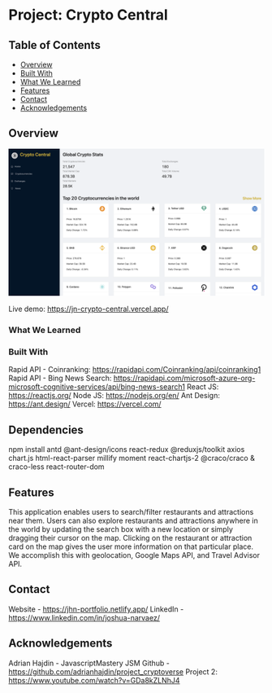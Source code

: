 # Project: Crypto Central

## Table of Contents

- [Overview](#overview)
- [Built With](#built-with)
- [What We Learned](#what-we-learned)
- [Features](#features)
- [Contact](#contact)
- [Acknowledgements](#acknowledgements)

## Overview
![Alt text](/src/images/screenshot.png?raw=true "Crypto Central Screenshot")

 Live demo: https://jn-crypto-central.vercel.app/  

 ### What We Learned
 

### Built With
Rapid API - Coinranking: https://rapidapi.com/Coinranking/api/coinranking1
Rapid API - Bing News Search: https://rapidapi.com/microsoft-azure-org-microsoft-cognitive-services/api/bing-news-search1
React JS: https://reactjs.org/
Node JS: https://nodejs.org/en/ 
Ant Design: https://ant.design/ 
Vercel: https://vercel.com/ 

## Dependencies
npm install antd @ant-design/icons react-redux @reduxjs/toolkit axios chart.js html-react-parser millify moment react-chartjs-2 @craco/craco & craco-less react-router-dom

## Features
This application enables users to search/filter restaurants and attractions near them. Users can also explore restaurants and attractions anywhere in the world by updating the search box with a new location or simply dragging their cursor on the map. Clicking on the restaurant or attraction card on the map gives the user more information on that particular place. We accomplish this with geolocation, Google Maps API, and Travel Advisor API.

## Contact
Website - https://jhn-portfolio.netlify.app/
LinkedIn - https://www.linkedin.com/in/joshua-narvaez/ 

## Acknowledgements
Adrian Hajdin - JavascriptMastery JSM
Github - https://github.com/adrianhajdin/project_cryptoverse
Project 2: https://www.youtube.com/watch?v=GDa8kZLNhJ4
